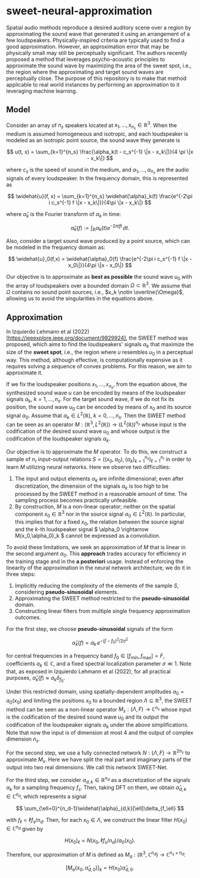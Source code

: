 # sweet-neural-approximation

Spatial audio methods reproduce a desired auditory scene over a region by approximating the sound wave that generated it using an arrangement of a few loudspeakers. Physically-inspired criteria are typically used to find a good approximation. However, an approximation error that may be physically small may still be perceptually significant. The authors recently proposed a method that leverages psycho-acoustic principles to approximate the sound wave by maximizing the area of the sweet spot, i.e., the region where the approximating and target sound waves are perceptually close. The purpose of this repository is to make that method applicable to real world instances by performing an approximation to it leveraging machine learning.

## Model

Consider an array of $n_s$ speakers located at $x_1, \ldots, x_{n_s} \in \mathbb{R}^3$. When the medium is assumed homogeneous and isotropic, and each loudspeaker is modeled as an isotropic point source, the sound wave they generate is

$$
u(t, x) = \sum_{k=1}^{n_s} \frac{\alpha_k(t - c_s^{-1} \|x - x_k\|)}{4 \pi \|x - x_k\|}
$$

where $c_s$ is the speed of sound in the medium, and $\alpha_1, \ldots, \alpha_{n_s}$ are the audio signals of every loudspeaker. In the frequency domain, this is represented as

$$
\widehat{u}(f, x) = \sum_{k=1}^{n_s} \widehat{\alpha}_k(f) \frac{e^{-2\pi i c_s^{-1} f \|x - x_k\|}}{4\pi \|x - x_k\|}
$$

where $\widehat{\alpha}_k$ is the Fourier transform of $\alpha_k$ in time:

$$
\widehat{\alpha}_k(f) := \int_{\mathbb{R}} \alpha_k(t) e^{-2\pi i f t}\, dt.
$$

Also, consider a target sound wave produced by a point source, which can be modeled in the frequency domain as:

$$
\widehat{u}_0(f,x) = \widehat{\alpha}_0(f) \frac{e^{-2\pi i c_s^{-1} f \|x - x_0\|}}{4\pi \|x - x_0\|}
$$

Our objective is to approximate as **best as possible** the sound wave $u_0$ with the array of loudspeakers over a bounded domain $\Omega \subset \mathbb{R}^3$. We assume that $\Omega$ contains no sound point sources, i.e., $x_k \notin \overline{\Omega}$, allowing us to avoid the singularities in the equations above.

## Approximation

In Izquierdo Lehmann et al (2022) [https://ieeexplore.ieee.org/document/9829924], the SWEET method was proposed, which aims to find the loudspeakers' signals $\alpha_k$ that maximize the size of the **sweet spot**, i.e., the region where $u$ resembles $u_0$ in a perceptual way. This method, although effective, is computationally expensive as it requires solving a sequence of convex problems. For this reason, we aim to approximate it.

If we fix the loudspeaker positions $x_1, \dots ,x_{n_s}$, from the equation above, the synthesized sound wave $u$ can be encoded by means of the loudspeaker signals $\alpha_k$, $k=1, \dots , n_s$. For the target sound wave, if we do not fix its position, the sound wave $u_0$ can be encoded by means of $x_0$ and its source signal $\alpha_0$. Assume that $\alpha_k \in L^2(\mathbb{R})$, $k=0, \dots , n_s$. Then the SWEET method can be seen as an operator $M: (\mathbb{R}^3, L^2(\mathbb{R})) \rightarrow (L^2(\mathbb{R}))^{n_s}$ whose input is the codification of the desired sound wave $u_0$ and whose output is the codification of the loudspeaker signals $\alpha_k$.

Our objective is to approximate the $M$ operator. To do this, we construct a sample of $n_r$ input-output relations $S = ((x_0,\alpha_0), (\alpha_k)_{k=1}^{n_s})_{\ell=1}^{n_r}$ in order to learn $M$ utilizing neural networks. Here we observe two difficulties: 

1. The input and output elements $\alpha_k$ are infinite dimensional; even after discretization, the dimension of the signals $\alpha_k$ is too high to be processed by the SWEET method in a reasonable amount of time. The sampling process becomes practically unfeasible.
2. By construction, $M$ is a non-linear operator; neither on the spatial component $x_0 \in \mathbb{R}^3$ nor in the source signal $\alpha_0 \in L^2(\mathbb{R})$. In particular, this implies that for a fixed $x_0$, the relation between the source signal and the $k$-th loudspeaker signal $ \alpha_0 \rightarrow M(x_0,\alpha_0)_k $ cannot be expressed as a convolution.

To avoid these limitations, we seek an approximation of $M$ that is linear in the second argument $\alpha_0$. This **approach** trades accuracy for efficiency in the training stage and in the **a posteriori** usage. Instead of enforcing the linearity of the approximation in the neural network architecture, we do it in three steps:

1. Implicitly reducing the complexity of the elements of the sample $S$, considering **pseudo-sinusoidal** elements.
2. Approximating the SWEET method restricted to the **pseudo-sinusoidal** domain.
3. Constructing linear filters from multiple single frequency approximation outcomes.

For the first step, we choose **pseudo-sinusoidal** signals of the form

$$
\widehat{\alpha}_k(f) = a_k\, e^{-(f - f_0)^2 / 2\sigma^2}
$$

for central frequencies in a frequency band $f_0 \in [f_{\text{min}}, f_{\text{max}}] = F$, coefficients $a_k \in \mathbb{C}$, and a fixed spectral localization parameter $\sigma \ll 1$. Note that, as exposed in Izquierdo Lehmann et al (2022), for all practical purposes, $\widehat{\alpha}_k(f) \approx a_k \delta_{f_0}$.

Under this restricted domain, using spatially-dependent amplitudes $a_0 = a_0(x_0)$ and limiting the positions $x_0$ to a bounded region $\Lambda \subseteq \mathbb{R}^3$, the SWEET method can be seen as a non-linear operator $M_s : (\Lambda,F) \rightarrow \mathbb{C}^{n_s}$ whose input is the codification of the desired sound wave $u_0$ and its output the codification of the loudspeaker signals $\alpha_k$ under the above simplifications. Note that now the input is of dimension at most 4 and the output of complex dimension $n_s$. 

For the second step, we use a fully connected network $N : (\Lambda,F) \rightarrow \mathbb{R}^{2n_s}$ to approximate $M_s$. Here we have split the real part and imaginary parts of the output into two real dimensions. We call this network SWEET-Net. 

For the third step, we consider $\alpha_{d,k} \in \mathbb{R}^{n_d}$ as a discretization of the signals $\alpha_k$ for a sampling frequency $f_s$. Then, taking DFT on them, we obtain $\widehat{\alpha}_{d,k} \in \mathbb{C}^{n_d}$, which represents a signal

$$
\sum_{\ell=0}^{n_d-1}\widehat{\alpha}_{d,k}[\ell]\delta_{f_\ell}
$$

with $f_\ell = \ell f_s / n_d$. Then, for each $x_0 \in \Lambda$, we construct the linear filter $H(x_0) \in \mathbb{C}^{n_d}$ given by

$$
H(x_0)_\ell = N(x_0, \ell f_s / n_d) / a_0(x_0).
$$

Therefore, our approximation of $M$ is defined as $M_a : (\mathbb{R}^3, \mathbb{C}^{n_d}) \rightarrow \mathbb{C}^{n_s \times n_d}$:

$$
[M_a(x_0, \widehat{\alpha}_{d,0})]_k = H(x_0) \widehat{\alpha}_{d,0}.
$$
